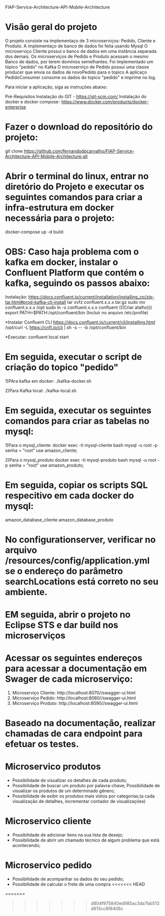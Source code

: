 FIAP-Service-Architecture-API-Mobile-Architecture

# Visão geral do projeto
O projeto consiste na implementaço de 3 microserviços: Pedido, Cliente e Produto.
A implementaço de banco de dados foi feita usando Mysql
O microserviço Cliente possui o banco de dados em uma instância separada dos demais.
Os microserviços de Pedido e Produto acessam o mesmo Banco de dados, por terem domínios semelhantes.
Foi implementado um tópico "pedido" no Kafka
O microserviço de Pedido possui uma classe producer que envia os dados de novoPedido para o topico
A aplicaço PedidoConsumer consome os dados do topico "pedido" e imprime no log. 


Para iniciar a aplicação, siga as instruções abaixo:

Pré-Requisitos
Instalação do GIT - https://git-scm.com/
Instalação do docker e docker compose- https://www.docker.com/products/docker-enterprise

# Fazer o download do repositório do projeto:
git clone https://github.com/fernandodpcarvalho/FIAP-Service-Architecture-API-Mobile-Architecture.git

# Abrir o terminal do linux, entrar no diretório do Projeto e executar os seguintes comandos para criar a infra-estrutura em docker necessária para o projeto:
docker-compose up -d build

# OBS: Caso haja problema com o kafka em docker, instalar o Confluent Platform que contém o kafka, seguindo os passos abaixo:
Instalação: https://docs.confluent.io/current/installation/installing_cp/zip-tar.html#prod-kafka-cli-install
tar xvfz confluent.x.x.x.tar.gz
sudo mv confluent.x.x.x /opt
sudo ln -s confluent.x.x.x confluent (((Criar atalho)))
export PATH=$PATH:/opt/confluent/bin (Incluir no arquivo /etc/profile)

*Instalar Confluent CLI
https://docs.confluent.io/current/cli/installing.html
/opt/curl -L https://cnfl.io/cli | sh -s -- -b /opt/confluent/bin

*Executar: 
confluent local start

# Em seguida, executar o script de criação do topico "pedido"
1)PAra kafka em docker:
./kafka-docker.sh

2)Para Kafka local:
./kafka-local.sh


# Em seguida, executar os seguintes comandos para criar as tabelas no mysql:
1)Para o mysql_cliente:
docker exec -ti mysql-cliente bash
mysql -u root -p
senha = "root"
use amazon_cliente;

2)Para o mysql_produto
docker exec -ti mysql-produto bash
mysql -u root -p
senha = "root"
use amazon_produto;

# Em seguida, copiar os scripts SQL respecitivo em cada docker do mysql: 
amazon_database_cliente
amazon_database_produto

# No configurationserver, verificar no arquivo /resources/config/application.yml se o endereço do parâmetro searchLocations está correto no seu ambiente.

# EM seguida, abrir o projeto no Eclipse STS e dar build nos microserviços

# Acessar os seguintes endereços para acessar a documentação em Swager de cada microserviço:
1) Microserviço Cliente: http://localhost:8070//swagger-ui.html
2) Microserviço Pedido: http://localhost:8080//swagger-ui.html
3) Microserviço Produto: http://localhost:8090//swagger-ui.html
 
# Baseado na documentação, realizar chamadas de cara endpoint para efetuar os testes.
  
  
# Microservico produtos
* Possibilidade de visualizar os detalhes de cada produto;
* Possibilidade de buscar um produto por palavra-chave;
Possibilidade de visualizar os produtos de um determinado gênero;
* Possibilidade de exibir os produtos mais vistos por categorias;(a cada visualização de detalhes, incrementar contador de visualizações)

# Microservico cliente
* Possibilidade de adicionar itens na sua lista de desejo;
* Possibilidade de abrir um chamado técnico de algum problema que está acontecendo;

# Microservico pedido
* Possibilidade de acompanhar os dados do seu pedido;
* Possibilidade de calcular o frete de uma compra
<<<<<<< HEAD

=======
>>>>>>> d804f975840ed985ac3da7bb513d613cc8f8406c
